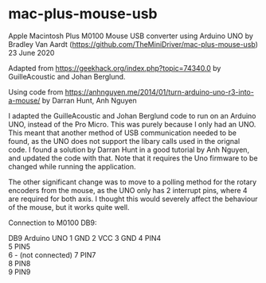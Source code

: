 # mac-plus-mouse-usb

Apple Macintosh Plus M0100 Mouse USB converter using Arduino UNO
by Bradley Van Aardt (https://github.com/TheMiniDriver/mac-plus-mouse-usb)
23 June 2020
  
Adapted from https://geekhack.org/index.php?topic=74340.0  by GuilleAcoustic and Johan Berglund. 

Using code from https://anhnguyen.me/2014/01/turn-arduino-uno-r3-into-a-mouse/ by Darran Hunt, Anh Nguyen

I adapted the GuilleAcoustic and Johan Berglund code to run on an Arduino UNO, instead of the Pro Micro. This was purely because I only had an UNO. 
This meant that another method of USB communication needed to be found, as the UNO does not support the libary calls used in the orignal code. 
I found a solution by Darran Hunt in a good tutorial by Anh Nguyen, and updated the code with that. 
Note that it requires the Uno firmware to be changed while running the application. 

The other significant change was to move to a polling method for the rotary encoders from the mouse, as the UNO only has 2 interrupt pins, where 4 are required for both axis.
I thought this would severely affect the behaviour of the mouse, but it works quite well.   


Connection to M0100 DB9: 

DB9     Arduino UNO
1       GND
2       VCC
3       GND
4       PIN4     
5       PIN5      
6       -       (not connected)
7       PIN7     
8       PIN8      
9       PIN9  



